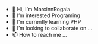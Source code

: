 - 👋 Hi, I’m MarcinnRogala
- 👀 I’m interested Programing
- 🌱 I’m currently learning PHP
- 💞️ I’m looking to collaborate on ...
- 📫 How to reach me ...

<!---
MarcinnRogala/MarcinnRogala is a ✨ special ✨ repository because its `README.md` (this file) appears on your GitHub profile.
You can click the Preview link to take a look at your changes.
--->
